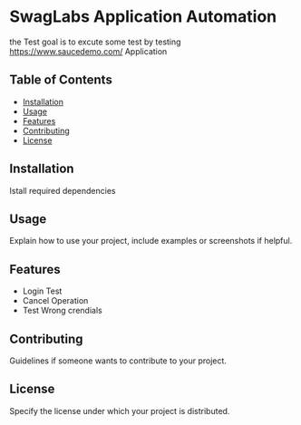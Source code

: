 # SwagLabs Application Automation 

the Test goal is to excute some test by testing https://www.saucedemo.com/ Application 

## Table of Contents

- [Installation](#installation)
- [Usage](#usage)
- [Features](#features)
- [Contributing](#contributing)
- [License](#license)

## Installation

Istall required dependencies 
## Usage

Explain how to use your project, include examples or screenshots if helpful.

## Features

- Login Test 
- Cancel Operation 
- Test Wrong crendials 

## Contributing

Guidelines if someone wants to contribute to your project.

## License

Specify the license under which your project is distributed.
